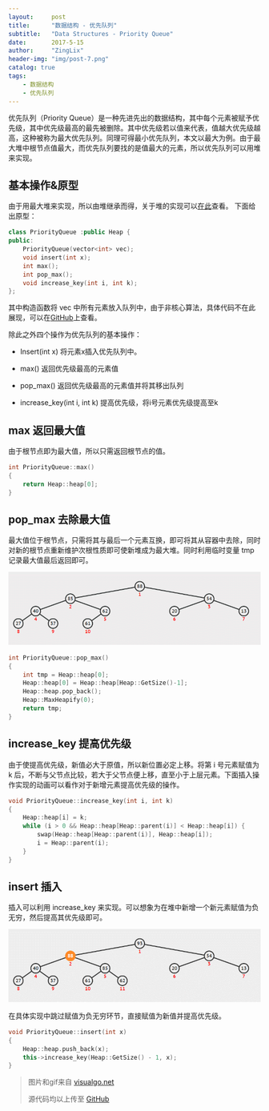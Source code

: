 ```yaml
---
layout:     post
title:      "数据结构 - 优先队列"
subtitle:   "Data Structures - Priority Queue"
date:       2017-5-15
author:     "ZingLix"
header-img: "img/post-7.png"
catalog: true
tags:
    - 数据结构
    - 优先队列
---
```


优先队列（Priority Queue）是一种先进先出的数据结构，其中每个元素被赋予优先级，其中优先级最高的最先被删除。其中优先级若以值来代表，值越大优先级越高，这种被称为最大优先队列。同理可得最小优先队列，本文以最大为例。由于最大堆中根节点值最大，而优先队列要找的是值最大的元素，所以优先队列可以用堆来实现。

## 基本操作&原型
由于用最大堆来实现，所以由堆继承而得，关于堆的实现可以[在此](/2017/05/15/Heap/)查看。
下面给出原型：

``` cpp
class PriorityQueue :public Heap {
public:
	PriorityQueue(vector<int> vec);
	void insert(int x);
	int max();
	int pop_max();
	void increase_key(int i, int k);
};
```

其中构造函数将 vec 中所有元素放入队列中，由于非核心算法，具体代码不在此展现，可以在[GitHub](https://github.com/ZingLix/Data-Structures-and-Algorithm/tree/master/Heap)上查看。

除此之外四个操作为优先队列的基本操作：
- Insert(int x) 将元素x插入优先队列中。

- max() 返回优先级最高的元素值

- pop_max() 返回优先级最高的元素值并将其移出队列

- increase_key(int i, int k) 提高优先级，将i号元素优先级提高至k

## max 返回最大值
由于根节点即为最大值，所以只需返回根节点的值。
``` cpp
int PriorityQueue::max()
{
	return Heap::heap[0];
}
```

## pop_max 去除最大值
最大值位于根节点，只需将其与最后一个元素互换，即可将其从容器中去除，同时对新的根节点重新维护次根性质即可使新堆成为最大堆。同时利用临时变量 tmp 记录最大值最后返回即可。

![ExtractMax.gif](/img/in-post/Heap/ExtractMax.gif)

``` cpp
int PriorityQueue::pop_max()
{
	int tmp = Heap::heap[0];
	Heap::heap[0] = Heap::heap[Heap::GetSize()-1];
	Heap::heap.pop_back();
	Heap::MaxHeapify(0);
	return tmp;
}
```

## increase_key 提高优先级
由于使提高优先级，新值必大于原值，所以新位置必定上移。将第 i 号元素赋值为 k 后，不断与父节点比较，若大于父节点便上移，直至小于上层元素。下面插入操作实现的动画可以看作对于新增元素提高优先级的操作。
``` cpp
void PriorityQueue::increase_key(int i, int k)
{
	Heap::heap[i] = k;
	while (i > 0 && Heap::heap[Heap::parent(i)] < Heap::heap[i]) {
		swap(Heap::heap[Heap::parent(i)], Heap::heap[i]);
		i = Heap::parent(i);
	}
}
```

## insert 插入
插入可以利用 increase_key 来实现。可以想象为在堆中新增一个新元素赋值为负无穷，然后提高其优先级即可。

![Insert.gif](/img/in-post/Heap/Insert.gif)

在具体实现中跳过赋值为负无穷环节，直接赋值为新值并提高优先级。
``` cpp
void PriorityQueue::insert(int x)
{
	Heap::heap.push_back(x);
	this->increase_key(Heap::GetSize() - 1, x);
}
```

> 图片和gif来自 [visualgo.net](https://visualgo.net/)
>
> 源代码均以上传至 [GitHub](https://github.com/ZingLix/Data-Structures-and-Algorithm/tree/master/Heap)
